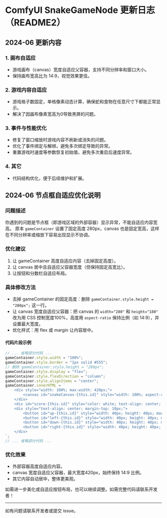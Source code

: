 # ComfyUI SnakeGameNode 更新日志（README2）

## 2024-06 更新内容

### 1. 画布自适应
- 游戏画布（canvas）宽度自适应父容器，支持不同分辨率和窗口大小。
- 保持画布宽高比为 14:9，视觉效果更佳。

### 2. 游戏内容自适应
- 游戏格子数固定，单格像素动态计算，确保蛇和食物在任意尺寸下都能正常显示。
- 解决了因画布像素宽高为0导致黑屏的问题。

### 3. 事件与性能优化
- 修复了窗口缩放时游戏内容不刷新或消失的问题。
- 优化了事件绑定与解绑，避免多次绑定导致的异常。
- 重置游戏时速度等参数恢复初始值，避免多次重启后速度异常。

### 4. 其它
- 代码结构优化，便于后续维护和扩展。

## 2024-06 节点框自适应优化说明

### 问题描述
你遇到的问题是节点框（即游戏区域的外部容器）显示异常，不能自适应内容宽高。
原本 `gameContainer` 设置了固定高度 280px，canvas 也是固定宽高，这样在不同分辨率或缩放下容易出现显示不协调。

### 优化建议
1. 让 gameContainer 高度自适应内容（去掉固定高度）。
2. 让 canvas 居中且自适应父容器宽度（但保持固定高宽比）。
3. 让按钮和分数栏自适应布局。

### 具体修改方法
- 去掉 gameContainer 的固定高度：删除 `gameContainer.style.height = "280px";` 这一行。
- 让 canvas 宽度自适应父容器：把 canvas 的 `width="280"` 和 `height="180"` 改为用 CSS 控制宽度100%，高度用 `aspect-ratio` 保持比例（如 14:9），并设置最大宽度。
- 优化样式：用 flex 或 margin 让内容居中。

#### 代码片段示例
```js
// ... 省略部分代码 ...
gameContainer.style.width = "100%";
gameContainer.style.border = "1px solid #555";
// 删除 gameContainer.style.height = "280px";
gameContainer.style.display = "flex";
gameContainer.style.flexDirection = "column";
gameContainer.style.alignItems = "center";
gameContainer.innerHTML = `
    <div style="width: 100%; max-width: 420px;">
        <canvas id="snakeCanvas-{this.id}" style="width: 100%; aspect-ratio: 14/9; background-color: #222; display: block; margin: 5px auto; max-width: 420px;"></canvas>
    </div>
    <div id="score-{this.id}" style="color: white; text-align: center; font-size: 12px;">Score: 0</div>
    <div style="text-align: center; margin-top: 10px;">
        <button id="up-{this.id}" style="width: 40px; height: 40px; margin: 2px;">↑</button><br>
        <button id="left-{this.id}" style="width: 40px; height: 40px; margin: 2px;">←</button>
        <button id="down-{this.id}" style="width: 40px; height: 40px; margin: 2px;">↓</button>
        <button id="right-{this.id}" style="width: 40px; height: 40px; margin: 2px;">→</button>
    </div>
`;
// ... 省略部分代码 ...
```

### 优化效果
- 外部容器高度自适应内容。
- canvas 宽度自适应父容器，最大宽度420px，始终保持 14:9 比例。
- 其它内容自动居中，整体更美观。

如需进一步美化或自适应按钮布局，也可以继续调整。如需完整代码请联系开发者！

---
如有问题请联系开发者或提交 issue。 